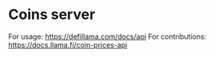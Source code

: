# Coins server

For usage: https://defillama.com/docs/api
For contributions: https://docs.llama.fi/coin-prices-api
